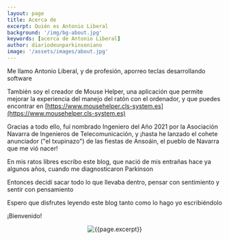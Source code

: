 ```yaml
---
layout: page
title: Acerca de
excerpt: Quién es Antonio Liberal
background: '/img/bg-about.jpg'
keywords: [acerca de Antonio Liberal]
author: diariodeunparkinsoniano
image: '/assets/images/about.jpg'
---
```


Me llamo Antonio Liberal, y de profesión, aporreo teclas desarrollando software

También soy el creador de Mouse Helper, una aplicación que permite mejorar la experiencia del manejo del ratón con el ordenador, y que puedes encontrar en [https://www.mousehelper.cls-system.es](https://www.mousehelper.cls-system.es)

Gracias a todo ello, fuí nombrado Ingeniero del Año 2021 por la Asociación Navarra de Ingenieros de Telecomunicación, y ¡hasta he lanzado el cohete anunciador ("el txupinazo") de las fiestas de Ansoáin, el pueblo de Navarra que me vió nacer!

En mis ratos libres escribo este blog, que nació de mis entrañas hace ya algunos años, cuando me diagnosticaron Parkinson

Entonces decidí sacar todo lo que llevaba dentro, pensar con sentimiento y sentir con pensamiento

Espero que disfrutes leyendo este blog tanto como lo hago yo escribiéndolo

¡Bienvenido!
 
 
<div align="center">
<img class="img-fluid"  src="{{page.image}}" alt="{{page.excerpt}}" />
</div>
